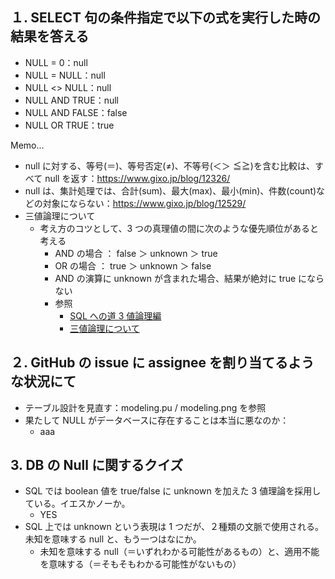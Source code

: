 ## １. SELECT 句の条件指定で以下の式を実行した時の結果を答える

- NULL = 0：null
- NULL = NULL：null
- NULL <> NULL：null
- NULL AND TRUE：null
- NULL AND FALSE：false
- NULL OR TRUE：true

Memo...

- null に対する、等号(＝)、等号否定(≠)、不等号(＜＞ ≦≧)を含む比較は、すべて null を返す：https://www.gixo.jp/blog/12326/
- null は、集計処理では、合計(sum)、最大(max)、最小(min)、件数(count)などの対象にならない：https://www.gixo.jp/blog/12529/
- 三値論理について
  - 考え方のコツとして、3 つの真理値の間に次のような優先順位があると考える
    - AND の場合 ： false ＞ unknown ＞ true
    - OR の場合 ： true ＞ unknown ＞ false
    - AND の演算に unknown が含まれた場合、結果が絶対に true にならない
    - 参照
      - [SQL への道 3 値論理編](https://qiita.com/devopsCoordinator/items/9c10410b50f8fcc2ba79)
      - [三値論理について](https://zenn.dev/indigo13love/articles/b3604502149b2f)

## ２. GitHub の issue に assignee を割り当てるような状況にて

- テーブル設計を見直す：modeling.pu / modeling.png を参照
- 果たして NULL がデータベースに存在することは本当に悪なのか：
  - aaa

## 3. DB の Null に関するクイズ

- SQL では boolean 値を true/false に unknown を加えた 3 値理論を採用している。イエスかノーか。
  - YES
- SQL 上では unknown という表現は 1 つだが、２種類の文脈で使用される。未知を意味する null と、もう一つはなにか。
  - 未知を意味する null（＝いずれわかる可能性があるもの）と、適用不能を意味する（＝そもそもわかる可能性がないもの）

